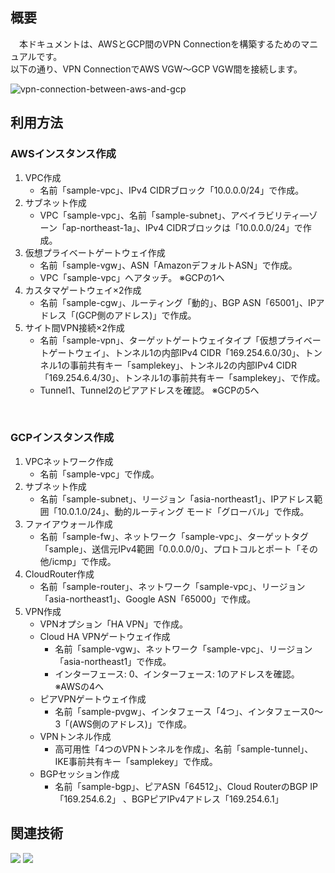 ## 概要
　本ドキュメントは、AWSとGCP間のVPN Connectionを構築するためのマニュアルです。<br/>
以下の通り、VPN ConnectionでAWS VGW～GCP VGW間を接続します。<br/>

![vpn-connection-between-aws-and-gcp](https://github.com/yamamototis1105/vpn-connection-between-aws-and-gcp/assets/114621183/0644cc78-4921-4884-aa80-45283d340480)

## 利用方法
### AWSインスタンス作成
1. VPC作成
   * 名前「sample-vpc」、IPv4 CIDRブロック「10.0.0.0/24」で作成。
1. サブネット作成 
   * VPC「sample-vpc」、名前「sample-subnet」、アベイラビリティ―ゾーン「ap-northeast-1a」、IPv4 CIDRブロックは「10.0.0.0/24」で作成。 
1. 仮想プライベートゲートウェイ作成 
   * 名前「sample-vgw」、ASN「AmazonデフォルトASN」で作成。 
   * VPC「sample-vpc」へアタッチ。 ※GCPの1へ
1. カスタマゲートウェイ×2作成 
   * 名前「sample-cgw」、ルーティング「動的」、BGP ASN「65001」、IPアドレス「(GCP側のアドレス)」で作成。 
1. サイト間VPN接続×2作成 
   * 名前「sample-vpn」、ターゲットゲートウェイタイプ「仮想プライベートゲートウェイ」、トンネル1の内部IPv4 CIDR「169.254.6.0/30」、トンネル1の事前共有キー「samplekey」、トンネル2の内部IPv4 CIDR「169.254.6.4/30」、トンネル1の事前共有キー「samplekey」、で作成。
   * Tunnel1、Tunnel2のピアアドレスを確認。 ※GCPの5へ
<br/>

### GCPインスタンス作成
1. VPCネットワーク作成 
   * 名前「sample-vpc」で作成。 
1. サブネット作成 
   * 名前「sample-subnet」、リージョン「asia-northeast1」、IPアドレス範囲「10.0.1.0/24」、動的ルーティング モード「グローバル」で作成。 
1. ファイアウォール作成 
   * 名前「sample-fw」、ネットワーク「sample-vpc」、ターゲットタグ「sample」、送信元IPv4範囲「0.0.0.0/0」、プロトコルとポート「その他/icmp」で作成。
1. CloudRouter作成 
   * 名前「sample-router」、ネットワーク「sample-vpc」、リージョン「asia-northeast1」、Google ASN「65000」で作成。 
1. VPN作成 
   * VPNオプション「HA VPN」で作成。 
   * Cloud HA VPNゲートウェイ作成 
     * 名前「sample-vgw」、ネットワーク「sample-vpc」、リージョン「asia-northeast1」で作成。
     * インターフェース: 0、インターフェース: 1のアドレスを確認。 ※AWSの4へ
   * ピアVPNゲートウェイ作成 
     * 名前「sample-pvgw」、インタフェース「4つ」、インタフェース0～3「(AWS側のアドレス)」で作成。 
   * VPNトンネル作成 
     * 高可用性「4つのVPNトンネルを作成」、名前「sample-tunnel」、IKE事前共有キー「samplekey」で作成。 
   * BGPセッション作成 
     * 名前「sample-bgp」、ピアASN「64512」、Cloud RouterのBGP IP「169.254.6.2」 、BGPピアIPv4アドレス「169.254.6.1」

## 関連技術
<img src="https://img.shields.io/badge/AWS-Site_to_Site_VPN-orange"></img> <img src="https://img.shields.io/badge/GCP-HA_VPN-blue"></img>
